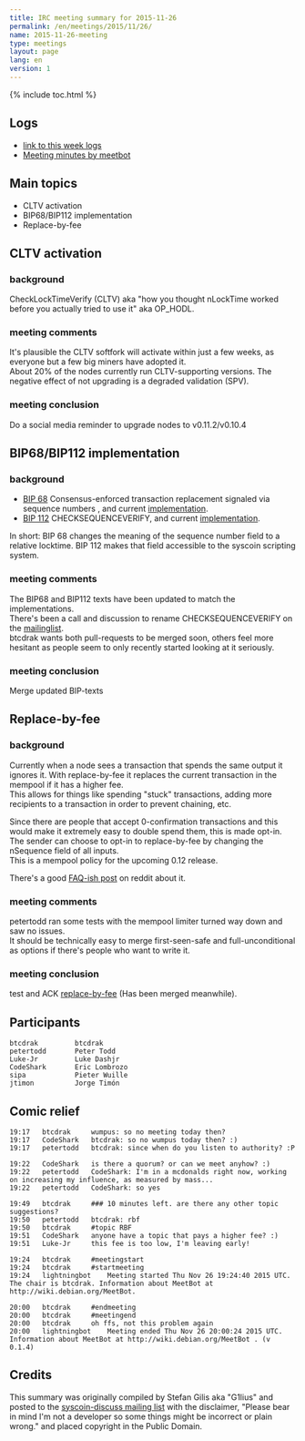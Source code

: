 ```yaml
---
title: IRC meeting summary for 2015-11-26
permalink: /en/meetings/2015/11/26/
name: 2015-11-26-meeting
type: meetings
layout: page
lang: en
version: 1
---
```

{% include toc.html %}

## Logs

- [link to this week logs](http://syscoinstats.com/irc/syscoin-dev/logs/2015/11/26#l1448565880.0)  
- [Meeting minutes by meetbot](http://www.erisian.com.au/meetbot/syscoin-dev/2015/syscoin-dev.2015-11-26-19.24.html)  

## Main topics  
  
- CLTV activation  
- BIP68/BIP112 implementation  
- Replace-by-fee

## CLTV activation

### background  

CheckLockTimeVerify (CLTV) aka "how you thought nLockTime worked before you actually tried to use it" aka OP_HODL.

### meeting comments

It's plausible the CLTV softfork will activate within just a few weeks, as everyone but a few big miners have adopted it.  
About 20% of the nodes currently run CLTV-supporting versions. The negative effect of not upgrading is a degraded validation (SPV).  

### meeting conclusion  

Do a social media reminder to upgrade nodes to v0.11.2/v0.10.4

## BIP68/BIP112 implementation

### background  

- [BIP 68](https://github.com/syscoin/bips/blob/master/bip-0068.mediawiki)  Consensus-enforced transaction replacement signaled via sequence numbers , and current [implementation](https://github.com/syscoin/syscoin/pull/6312).  
- [BIP 112](https://github.com/syscoin/bips/blob/master/bip-0112.mediawiki) CHECKSEQUENCEVERIFY, and current [implementation](https://github.com/syscoin/syscoin/pull/6564).  

In short: BIP 68 changes the meaning of the sequence number field to a relative locktime. BIP 112 makes that field accessible to the syscoin scripting system.

### meeting comments

The BIP68 and BIP112 texts have been updated to match the implementations.  
There's been a call and discussion to rename CHECKSEQUENCEVERIFY on the [mailinglist](https://www.mail-archive.com/syscoin-dev@lists.linuxfoundation.org/msg02876.html).  
btcdrak wants both pull-requests to be merged soon, others feel more hesitant as people seem to only recently started looking at it seriously.  

### meeting conclusion

Merge updated BIP-texts

## Replace-by-fee

### background

Currently when a node sees a transaction that spends the same output it ignores it. With replace-by-fee it replaces the current transaction in the mempool if it has a higher fee.   
This allows for things like spending "stuck" transactions, adding more recipients to a transaction in order to prevent chaining, etc.  

Since there are people that accept 0-confirmation transactions and this would make it extremely easy to double spend them, this is made opt-in.  
The sender can choose to opt-in to replace-by-fee by changing the nSequence field of all inputs.   
This is a mempool policy for the upcoming 0.12 release.

There's a good [FAQ-ish post](https://www.reddit.com/r/Syscoin/comments/3urm8o/optin_rbf_is_misunderstood_ask_questions_about_it/) on reddit about it.

### meeting comments

petertodd ran some tests with the mempool limiter turned way down and saw no issues.   
It should be technically easy to merge first-seen-safe and full-unconditional as options if there's people who want to write it.  

### meeting conclusion

test and ACK [replace-by-fee](https://github.com/syscoin/syscoin/pull/6871) (Has been merged meanwhile).

## Participants

    btcdrak         btcdrak  
    petertodd       Peter Todd  
    Luke-Jr         Luke Dashjr  
    CodeShark       Eric Lombrozo  
    sipa            Pieter Wuille  
    jtimon          Jorge Timón  

## Comic relief

    19:17	btcdrak		wumpus: so no meeting today then?  
    19:17	CodeShark	btcdrak: so no wumpus today then? :)  
    19:17	petertodd	btcdrak: since when do you listen to authority? :P  

    19:22	CodeShark	is there a quorum? or can we meet anyhow? :)  
    19:22	petertodd	CodeShark: I'm in a mcdonalds right now, working on increasing my influence, as measured by mass...  
    19:22	petertodd	CodeShark: so yes  

    19:49	btcdrak		### 10 minutes left. are there any other topic suggestions?  
    19:50	petertodd	btcdrak: rbf  
    19:50	btcdrak		#topic RBF    
    19:51	CodeShark	anyone have a topic that pays a higher fee? :)    
    19:51	Luke-Jr		this fee is too low, I'm leaving early!     

    19:24	btcdrak		#meetingstart  
    19:24	btcdrak		#startmeeting  
    19:24	lightningbot	Meeting started Thu Nov 26 19:24:40 2015 UTC. The chair is btcdrak. Information about MeetBot at http://wiki.debian.org/MeetBot.

    20:00	btcdrak		#endmeeting  
    20:00	btcdrak		#meetingend  
    20:00	btcdrak		oh ffs, not this problem again  
    20:00	lightningbot	Meeting ended Thu Nov 26 20:00:24 2015 UTC. Information about MeetBot at http://wiki.debian.org/MeetBot . (v 0.1.4)

## Credits

This summary was originally compiled by Stefan Gilis aka "G1lius" and posted to the [syscoin-discuss mailing list][meetingsource] with the disclaimer, "Please bear in mind I'm not a developer so some things might be incorrect or plain wrong." and placed copyright in the Public Domain.

[meetingsource]: http://lists.linuxfoundation.org/pipermail/syscoin-discuss/2015-November/000035.html
